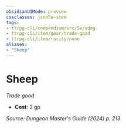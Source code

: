 ```yaml
---
obsidianUIMode: preview
cssclasses: json5e-item
tags:
- ttrpg-cli/compendium/src/5e/xdmg
- ttrpg-cli/item/gear/trade-good
- ttrpg-cli/item/rarity/none
aliases: 
- "Sheep"
---
```

# Sheep
*Trade good*  

- **Cost**: 2 gp

*Source: Dungeon Master's Guide (2024) p. 213*